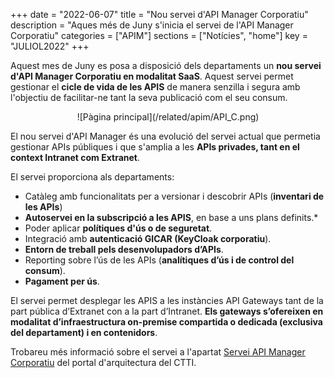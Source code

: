 +++
date        = "2022-06-07"
title       = "Nou servei d'API Manager Corporatiu"
description = "Aques més de Juny s'inicia el servei de l'API Manager Corporatiu"
categories  = ["APIM"]
sections    = ["Notícies", "home"]
key         = "JULIOL2022"
+++

Aquest mes de Juny es posa a disposició dels departaments un **nou servei d'API Manager Corporatiu en modalitat SaaS**. Aquest servei permet gestionar el **cicle de vida de les APIS** de manera senzilla i segura amb l'objectiu de facilitar-ne tant la seva publicació com el seu consum.

<CENTER>![Pàgina principal](/related/apim/API_C.png)</center>

El nou servei d'API Manager és una evolució del servei actual que permetia gestionar APIs públiques i que s'amplia a les **APIs privades, tant en el context Intranet com Extranet**.

El servei proporciona als departaments:
- Catàleg amb funcionalitats per a versionar i descobrir APIs (**inventari de les APIs**)
- **Autoservei en la subscripció a les APIS**, en base a uns plans definits.*
- Poder aplicar **polítiques d'ús o de seguretat**.
- Integració amb **autenticació GICAR (KeyCloak corporatiu**).
- **Entorn de treball pels desenvolupadors d’APIs**.
- Reporting sobre l’ús de les APIs (**analítiques d’ús i de control del consum**).
- **Pagament per ús**.

El servei permet desplegar les APIS a les instàncies API Gateways tant de la part pública d’Extranet con a la part d’Intranet. **Els gateways s’ofereixen en modalitat d’infraestructura on-premise compartida o dedicada (exclusiva del departament) i en contenidors**. 

Trobareu més informació sobre el servei a l'apartat [Servei API Manager Corporatiu](https://canigo.ctti.gencat.cat/apim/) del portal d'arquitectura del CTTI.
